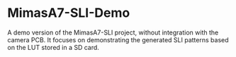 # MimasA7-SLI-Demo
A demo version of the MimasA7-SLI project, without integration with the camera PCB. It focuses on demonstrating the generated SLI patterns based on the LUT stored in a SD card.
